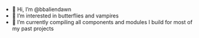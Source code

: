 - 👋 Hi, I’m @bbaliendawn
- 👀 I’m interested in butterflies and vampires
- 🛒 I’m currently compiling all components and modules I build for most of my past projects
<!---
bb-arth/bb-arth is a ✨ special ✨ repository because its `README.md` (this file) appears on your GitHub profile.
You can click the Preview link to take a look at your changes.
--->
